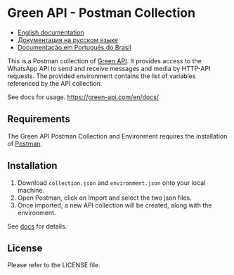 # Green API - Postman Collection

- [English documentation](en/README.md)
- [Документация на русском языке](ru/README.md)
- [Documentação em Português do Brasil](br/README.md)

This is a Postman collection of [Green API](https://green-api.com/). It provides access to the WhatsApp API to send and receive messages and media by HTTP-API requests. The provided environment contains the list of variables referenced by the API collection.

See docs for usage.
https://green-api.com/en/docs/

## Requirements

The Green API Postman Collection and Environment requires the installation of [Postman](https://www.getpostman.com/).

## Installation

1) Download `collection.json` and `environment.json` onto your local machine.
2) Open Postman, click on Import and select the two json files.
3) Once imported, a new API collection will be created, along with the environment.

See [docs](https://green-api.com/en/docs/) for details.

## License

Please refer to the LICENSE file.